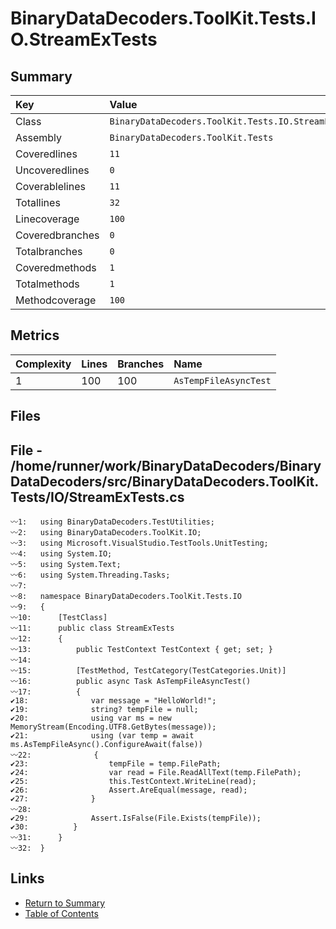 ﻿# BinaryDataDecoders.ToolKit.Tests.IO.StreamExTests

## Summary

| Key             | Value                                               |
| :-------------- | :-------------------------------------------------- |
| Class           | `BinaryDataDecoders.ToolKit.Tests.IO.StreamExTests` |
| Assembly        | `BinaryDataDecoders.ToolKit.Tests`                  |
| Coveredlines    | `11`                                                |
| Uncoveredlines  | `0`                                                 |
| Coverablelines  | `11`                                                |
| Totallines      | `32`                                                |
| Linecoverage    | `100`                                               |
| Coveredbranches | `0`                                                 |
| Totalbranches   | `0`                                                 |
| Coveredmethods  | `1`                                                 |
| Totalmethods    | `1`                                                 |
| Methodcoverage  | `100`                                               |

## Metrics

| Complexity | Lines | Branches | Name                  |
| :--------- | :---- | :------- | :-------------------- |
| 1          | 100   | 100      | `AsTempFileAsyncTest` |

## Files

## File - /home/runner/work/BinaryDataDecoders/BinaryDataDecoders/src/BinaryDataDecoders.ToolKit.Tests/IO/StreamExTests.cs

```CSharp
〰1:   using BinaryDataDecoders.TestUtilities;
〰2:   using BinaryDataDecoders.ToolKit.IO;
〰3:   using Microsoft.VisualStudio.TestTools.UnitTesting;
〰4:   using System.IO;
〰5:   using System.Text;
〰6:   using System.Threading.Tasks;
〰7:   
〰8:   namespace BinaryDataDecoders.ToolKit.Tests.IO
〰9:   {
〰10:      [TestClass]
〰11:      public class StreamExTests
〰12:      {
〰13:          public TestContext TestContext { get; set; }
〰14:  
〰15:          [TestMethod, TestCategory(TestCategories.Unit)]
〰16:          public async Task AsTempFileAsyncTest()
〰17:          {
✔18:              var message = "HelloWorld!";
✔19:              string? tempFile = null;
✔20:              using var ms = new MemoryStream(Encoding.UTF8.GetBytes(message));
✔21:              using (var temp = await ms.AsTempFileAsync().ConfigureAwait(false))
〰22:              {
✔23:                  tempFile = temp.FilePath;
✔24:                  var read = File.ReadAllText(temp.FilePath);
✔25:                  this.TestContext.WriteLine(read);
✔26:                  Assert.AreEqual(message, read);
✔27:              }
〰28:  
✔29:              Assert.IsFalse(File.Exists(tempFile));
✔30:          }
〰31:      }
〰32:  }
```

## Links

* [Return to Summary](Summary.md)
* [Table of Contents](../TOC.md)

